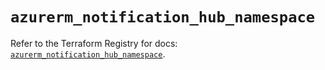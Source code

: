 # `azurerm_notification_hub_namespace`

Refer to the Terraform Registry for docs: [`azurerm_notification_hub_namespace`](https://registry.terraform.io/providers/hashicorp/azurerm/3.113.0/docs/resources/notification_hub_namespace).
